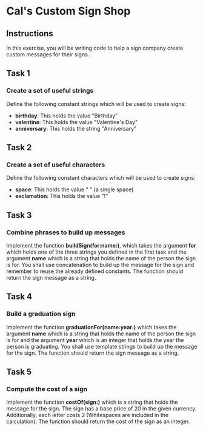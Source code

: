 # Cal's Custom Sign Shop

## Instructions
In this exercise, you will be writing code to help a sign company create custom messages for their signs.

## Task 1
### Create a set of useful strings
Define the following constant strings which will be used to create signs:
- **birthday**: This holds the value "Birthday"
- **valentine**: This holds the value "Valentine's Day"
- **anniversary**: This holds the string "Anniversary"

## Task 2
### Create a set of useful characters
Define the following constant characters which will be used to create signs:
- **space**: This holds the value " " (a single space)
- **exclamation**: This holds the value "!"

## Task 3
### Combine phrases to build up messages
Implement the function **buildSign(for:name:)**, which takes the argument **for** which holds one of the three strings you defined in the first task and the argument **name** which is a string that holds the name of the person the sign is for.
You shall use concatenation to build up the message for the sign and remember to reuse the already defined constants.
The function should return the sign message as a string.

## Task 4
### Build a graduation sign
Implement the function **graduationFor(name:year:)** which takes the argument **name** which is a string that holds the name of the person the sign is for and the argument **year** which is an integer that holds the year the person is graduating.
You shall use template strings to build up the message for the sign. The function should return the sign message as a string.

## Task 5
### Compute the cost of a sign
Implement the function **costOf(sign:)** which is a string that holds the message for the sign.
The sign has a base price of 20 in the given currency. Additionally, each letter costs 2 (Whitespaces are included in the calculation).
The function should return the cost of the sign as an integer.